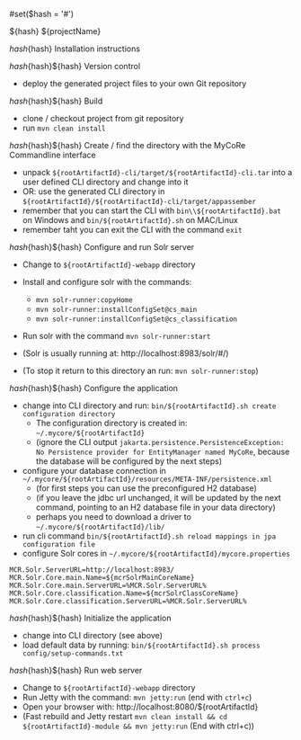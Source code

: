 #set($hash = '#')

${hash} ${projectName}

${hash}${hash} Installation instructions

${hash}${hash}${hash} Version control
* deploy the generated project files to your own Git repository

${hash}${hash}${hash} Build
* clone / checkout project from git repository
* run `mvn clean install`

${hash}${hash}${hash} Create / find  the directory with the MyCoRe Commandline interface
* unpack `${rootArtifactId}-cli/target/${rootArtifactId}-cli.tar` into a user defined CLI directory and change into it
* OR: use the generated CLI directory in `${rootArtifactId}/${rootArtifactId}-cli/target/appassember`
* remember that you can start the CLI with `bin\\${rootArtifactId}.bat` on Windows and `bin/${rootArtifactId}.sh` on MAC/Linux
* remember taht you can exit the CLI with the command `exit`


${hash}${hash}${hash} Configure and run Solr server
* Change to `${rootArtifactId}-webapp` directory
* Install and configure solr with the commands: 
  * `mvn solr-runner:copyHome`
  * `mvn solr-runner:installConfigSet@cs_main`
  * `mvn solr-runner:installConfigSet@cs_classification`

* Run solr with the command `mvn solr-runner:start` 
* (Solr is usually running at: http://localhost:8983/solr/#/)
* (To stop it return to this directory an run: `mvn solr-runner:stop`)

${hash}${hash}${hash} Configure the application
* change into CLI directory and run:
  `bin/${rootArtifactId}.sh create configuration directory`
  * The configuration directory is created in: `~/.mycore/${rootArtifactId}`
  * (ignore the CLI output `jakarta.persistence.PersistenceException: No Persistence provider for EntityManager named MyCoRe`,
     because the database will be configured by the next steps)
* configure your database connection in `~/.mycore/${rootArtifactId}/resources/META-INF/persistence.xml`
  * (for first steps you can use the preconfigured H2 database)
  * (if you leave the jdbc url unchanged, it will be updated by the next command, pointing to an H2 database file in your data directory)
  * perhaps you need to download a driver to `~/.mycore/${rootArtifactId}/lib/`
* run cli command `bin/${rootArtifactId}.sh reload mappings in jpa configuration file`
* configure Solr cores in `~/.mycore/${rootArtifactId}/mycore.properties`

```
MCR.Solr.ServerURL=http://localhost:8983/
MCR.Solr.Core.main.Name=${mcrSolrMainCoreName}
MCR.Solr.Core.main.ServerURL=%MCR.Solr.ServerURL%
MCR.Solr.Core.classification.Name=${mcrSolrClassCoreName}
MCR.Solr.Core.classification.ServerURL=%MCR.Solr.ServerURL%
```

${hash}${hash}${hash} Initialize the application
* change into CLI directory (see above)
* load default data by running: `bin/${rootArtifactId}.sh process config/setup-commands.txt`

${hash}${hash}${hash} Run web server
* Change to `${rootArtifactId}-webapp` directory
* Run Jetty with the command: `mvn jetty:run` (end with `ctrl+c`)
* Open your browser with: http://localhost:8080/${rootArtifactId}
* (Fast rebuild and Jetty restart `mvn clean install && cd ${rootArtifactId}-module && mvn jetty:run` (End with ctrl+c))